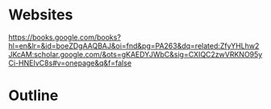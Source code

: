 # Websites

https://books.google.com/books?hl=en&lr=&id=boeZDgAAQBAJ&oi=fnd&pg=PA263&dq=related:ZfyYHLhw2JKcAM:scholar.google.com/&ots=gKAEDYJWbC&sig=CXIQC2zwVRKNO95yCi-HNEIvC8s#v=onepage&q&f=false

# Outline
